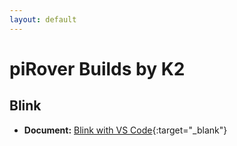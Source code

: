 ```yaml
---
layout: default
---
```


# piRover Builds by K2

## Blink

- **Document:** [Blink with VS Code](piRoverBlink.pdf){:target="_blank"}



